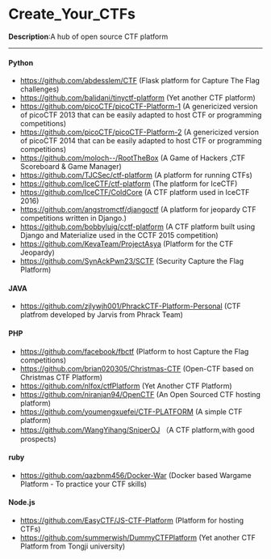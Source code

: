 # Create_Your_CTFs

**Description**:A hub of open source CTF platform

<hr>

#### Python

- https://github.com/abdesslem/CTF (Flask platform for Capture The Flag challenges)
- https://github.com/balidani/tinyctf-platform (Yet another CTF platform)
- https://github.com/picoCTF/picoCTF-Platform-1 (A genericized version of picoCTF 2013 that can be easily adapted to host CTF or programming competitions)
- https://github.com/picoCTF/picoCTF-Platform-2 (A genericized version of picoCTF 2014 that can be easily adapted to host CTF or programming competitions)
- https://github.com/moloch--/RootTheBox (A Game of Hackers ,CTF Scoreboard & Game Manager)
- https://github.com/TJCSec/ctf-platform (A platform for running CTFs)
- https://github.com/IceCTF/ctf-platform (The platform for IceCTF)
- https://github.com/IceCTF/ColdCore (A CTF platform used in IceCTF 2016)
- https://github.com/angstromctf/djangoctf (A platform for jeopardy CTF competitions written in Django.)
- https://github.com/bobbyluig/cctf-platform (A CTF platform built using Django and Materialize used in the CCTF 2015 competition)
- https://github.com/KevaTeam/ProjectAsya (Platform for the CTF Jeopardy)
- https://github.com/SynAckPwn23/SCTF (Security Capture the Flag Platform)

#### JAVA

- https://github.com/zjlywjh001/PhrackCTF-Platform-Personal (CTF platfrom developed by Jarvis from Phrack Team)

#### PHP

- https://github.com/facebook/fbctf (Platform to host Capture the Flag competitions)
- https://github.com/brian020305/Christmas-CTF (Open-CTF based on Christmas CTF Platform)
- https://github.com/nlfox/ctfPlatform (Yet Another CTF Platform)
- https://github.com/niranjan94/OpenCTF (An Open Sourced CTF hosting platform)
- https://github.com/youmengxuefei/CTF-PLATFORM (A simple CTF platform)
- https://github.com/WangYihang/SniperOJ （A CTF platform,with good prospects)

#### ruby

- https://github.com/qazbnm456/Docker-War (Docker based Wargame Platform - To practice your CTF skills)

#### Node.js

- https://github.com/EasyCTF/JS-CTF-Platform (Platform for hosting CTFs)
- https://github.com/summerwish/DummyCTFPlatform (Yet another CTF Platform from Tongji university)
